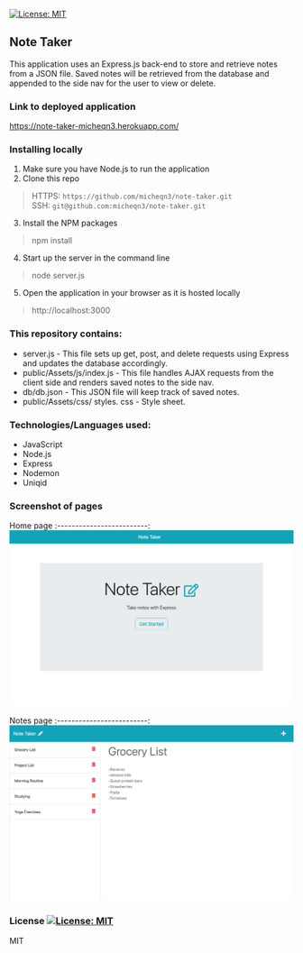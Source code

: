 [![License: MIT](https://img.shields.io/badge/License-MIT-yellow.svg)](https://opensource.org/licenses/MIT)
## Note Taker

This application uses an Express.js back-end to store and retrieve notes from a JSON file.
Saved notes will be retrieved from the database and appended to the side nav for the user to view or delete.

### Link to deployed application

https://note-taker-micheqn3.herokuapp.com/

### Installing locally

1. Make sure you have Node.js to run the application
2. Clone this repo
> HTTPS: `https://github.com/micheqn3/note-taker.git` <br>
> SSH: `git@github.com:micheqn3/note-taker.git`
3. Install the NPM packages
> npm install
4. Start up the server in the command line 
> node server.js
5. Open the application in your browser as it is hosted locally
> http://localhost:3000

### This repository contains: 
- server.js - This file sets up get, post, and delete requests using Express and updates the database accordingly.
- public/Assets/js/index.js - This file handles AJAX requests from the client side and renders saved notes to the side nav.
- db/db.json - This JSON file will keep track of saved notes.
- public/Assets/css/ styles. css - Style sheet.


### Technologies/Languages used: 

  - JavaScript
  - Node.js 
  - Express
  - Nodemon
  - Uniqid

### Screenshot of pages

Home page
:-------------------------:
![Home page](/Assets/home-page-screenshot.png)

Notes page
:-------------------------:
![Notes page](/Assets/notes-page-screenshot.png)

### License [![License: MIT](https://img.shields.io/badge/License-MIT-yellow.svg)](https://opensource.org/licenses/MIT)

MIT 
